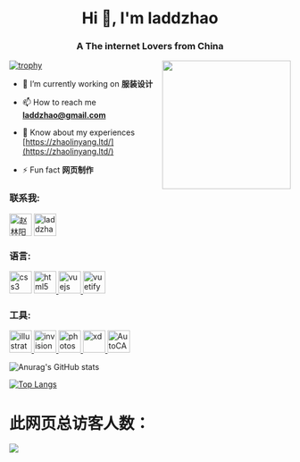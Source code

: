 <h1 align="center">Hi 👋, I'm laddzhao</h1>
<h3 align="center">A The internet Lovers from China</h3>

[![trophy](https://github-profile-trophy.vercel.app/?username=laddzhao&no-frame=buddhism)](https://github.com/laddzhao)
<img align='right' src="https://img1.baidu.com/it/u=609941097,807536779&fm=26&fmt=auto&gp=0.jpg" width="230">

- 🔭 I’m currently working on **服装设计**

- 📫 How to reach me **laddzhao@gmail.com**

- 📄 Know about my experiences [https://zhaolinyang.ltd/](https://zhaolinyang.ltd/)

- ⚡ Fun fact **网页制作**

<h3 align="left">联系我:</h3>
<p align="left">
<a href="https://linkedin.com/in/赵林阳" target="blank"><img align="center" src="https://zhaolinyang.ltd/images/领英.gif" alt="赵林阳" height="40" width="40" /></a>
<a href="https://stackoverflow.com/users/15265347/laddzhao" target="blank"><img align="center" src="https://zhaolinyang.ltd/images/stackoverflow.gif" alt="laddzhao" height="40" width="40" /></a>

<h3 align="left">语言:</h3>
<p align="left"> 
<a href="https://www.w3schools.com/css/" target="_blank"> <img src="https://zhaolinyang.ltd/images/css.gif" alt="css3" width="40" height="40"/></a> 
<a href="https://www.w3.org/html/" target="_blank"> <img src="https://zhaolinyang.ltd/images/html.gif" alt="html5" width="40" height="40"/> </a>
<a href="https://vuejs.org/" target="_blank"> <img src="https://zhaolinyang.ltd/images/vuejs.gif" alt="vuejs" width="40" height="40"/> </a> 
<a href="https://vuetifyjs.com/en/" target="_blank"> <img src="https://zhaolinyang.ltd/images/vuetifyjs.gif" alt="vuetify" width="40" height="40"/> </a> 
 
<h3 align="left">工具:</h3>
<a href="https://www.adobe.com/in/products/illustrator.html" target="_blank"> <img src="https://zhaolinyang.ltd/images/ai.gif" alt="illustrator" width="40" height="40"/> </a> 
<a href="https://www.invisionapp.com/" target="_blank"> <img src="https://zhaolinyang.ltd/images/in.gif" alt="invision" width="40" height="40"/> </a> 
<a href="https://www.photoshop.com/en" target="_blank"> <img src="https://zhaolinyang.ltd/images/ps.gif" alt="photoshop" width="40" height="40"/> </a> 
<a href="https://www.adobe.com/products/xd.html" target="_blank"> <img src="https://zhaolinyang.ltd/images/xd.gif" alt="xd" width="40" height="40"/> </a> 
<a href="https://www.autodesk.com.cn/products/autocad/overview?term=1-YEAR" target="_blank"> <img src="https://zhaolinyang.ltd/images/cad.gif" alt="AutoCAD" width="40" height="40"/> </a> 
</p>


<!--
**laddzhao/laddzhao** is a ✨ _special_ ✨ repository because its `README.md` (this file) appears on your GitHub profile.

Here are some ideas to get you started:

- 🔭 I’m currently working on ...
- 🌱 I’m currently learning ...
- 👯 I’m looking to collaborate on ...
- 🤔 I’m looking for help with ...
- 💬 Ask me about ...
- 📫 How to reach me: ...
- 😄 Pronouns: ...
- ⚡ Fun fact: ...
-->

<p><height="137px" img align="center" src="https://github-readme-streak-stats.herokuapp.com/?user=laddzhao&theme=default" alt="laddzhao" /></p>

![Anurag's GitHub stats](https://github-readme-stats.vercel.app/api?username=laddzhao&show_icons=true&theme=graywhite)

[![Top Langs](https://github-readme-stats.vercel.app/api/top-langs/?username=laddzhao)](https://github.com/laddzhao)

# 此网页总访客人数：
![]( https://steins-gate-visitor-count.greenhandatsjtu.repl.co/{laddzhao})
